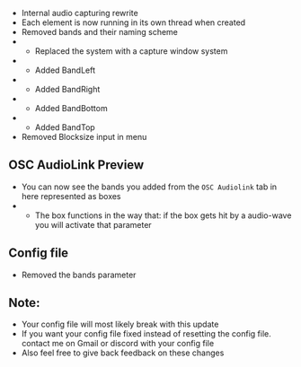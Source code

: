 * Internal audio capturing rewrite
* Each element is now running in its own thread when created
* Removed bands and their naming scheme
* * Replaced the system with a capture window system
* * Added BandLeft
* * Added BandRight
* * Added BandBottom
* * Added BandTop
* Removed Blocksize input in menu

## OSC AudioLink Preview
* You can now see the bands you added from the `OSC Audiolink` tab in here represented as boxes
* * The box functions in the way that: if the box gets hit by a audio-wave you will activate that parameter 

## Config file
* Removed the bands parameter

## Note:
* Your config file will most likely break with this update
* If you want your config file fixed instead of resetting the config file. contact me on Gmail or discord with your config file
* Also feel free to give back feedback on these changes